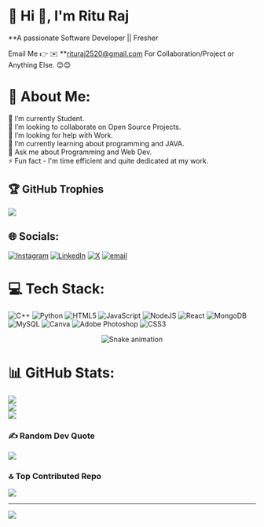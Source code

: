 # 💫 Hi 👋, I'm Ritu Raj
**A passionate Software Developer || Fresher

Email Me 👉 ✉️ **rituraj2520@gmail.com For Collaboration/Project or Anything Else. 😊😊

# 💫 About Me:
🔭 I’m currently Student.<br>👯 I’m looking to collaborate on Open Source Projects.<br>🤝 I’m looking for help with Work.<br>🌱 I’m currently learning about programming and JAVA.<br>💬 Ask me about Programming and Web Dev.<br>⚡ Fun fact - I'm time efficient and quite dedicated at my work.

## 🏆 GitHub Trophies
![](https://github-profile-trophy.vercel.app/?username=Rituraj62&theme=radical&no-frame=false&no-bg=true&margin-w=4)

## 🌐 Socials:
[![Instagram](https://img.shields.io/badge/Instagram-%23E4405F.svg?logo=Instagram&logoColor=white)](https://instagram.com/rituraj2520) [![LinkedIn](https://img.shields.io/badge/LinkedIn-%230077B5.svg?logo=linkedin&logoColor=white)](https://linkedin.com/in/https://www.linkedin.com/in/rituraj2520) [![X](https://img.shields.io/badge/X-black.svg?logo=X&logoColor=white)](https://x.com/@Rituraj2520) [![email](https://img.shields.io/badge/Email-D14836?logo=gmail&logoColor=white)](mailto:rituraj2520@gmail.com) 


# 💻 Tech Stack:
![C++](https://img.shields.io/badge/c++-%2300599C.svg?style=for-the-badge&logo=c%2B%2B&logoColor=white) ![Python](https://img.shields.io/badge/python-3670A0?style=for-the-badge&logo=python&logoColor=ffdd54) ![HTML5](https://img.shields.io/badge/html5-%23E34F26.svg?style=for-the-badge&logo=html5&logoColor=white) ![JavaScript](https://img.shields.io/badge/javascript-%23323330.svg?style=for-the-badge&logo=javascript&logoColor=%23F7DF1E) ![NodeJS](https://img.shields.io/badge/node.js-6DA55F?style=for-the-badge&logo=node.js&logoColor=white) ![React](https://img.shields.io/badge/react-%2320232a.svg?style=for-the-badge&logo=react&logoColor=%2361DAFB) ![MongoDB](https://img.shields.io/badge/MongoDB-%234ea94b.svg?style=for-the-badge&logo=mongodb&logoColor=white) ![MySQL](https://img.shields.io/badge/mysql-4479A1.svg?style=for-the-badge&logo=mysql&logoColor=white) ![Canva](https://img.shields.io/badge/Canva-%2300C4CC.svg?style=for-the-badge&logo=Canva&logoColor=white) ![Adobe Photoshop](https://img.shields.io/badge/adobe%20photoshop-%2331A8FF.svg?style=for-the-badge&logo=adobe%20photoshop&logoColor=white) ![CSS3](https://img.shields.io/badge/css3-%231572B6.svg?style=for-the-badge&logo=css3&logoColor=white)

<!-- Snake Game Repo View -->

<div align="center">
  <img src="https://profile-readme-generator.com/assets/snake.svg" alt="Snake animation" />
</div>


# 📊 GitHub Stats:
![](https://github-readme-stats.vercel.app/api?username=Rituraj62&theme=nightowl&hide_border=false&include_all_commits=true&count_private=false)<br/>
![](https://nirzak-streak-stats.vercel.app/?user=Rituraj62&theme=nightowl&hide_border=false)<br/>
![](https://github-readme-stats.vercel.app/api/top-langs/?username=Rituraj62&theme=nightowl&hide_border=false&include_all_commits=true&count_private=false&layout=compact)


### ✍️ Random Dev Quote
![](https://quotes-github-readme.vercel.app/api?type=horizontal&theme=radical)

### 🔝 Top Contributed Repo
![](https://github-contributor-stats.vercel.app/api?username=Rituraj62&limit=5&theme=radical&combine_all_yearly_contributions=true)

---
[![](https://visitcount.itsvg.in/api?id=Rituraj62&icon=0&color=0)](https://visitcount.itsvg.in)

<!-- Proudly created with GPRM ( https://gprm.itsvg.in ) -->
